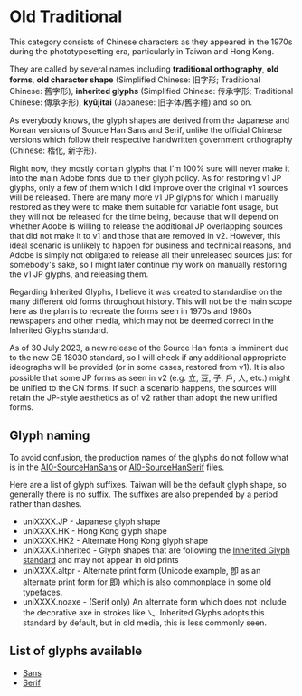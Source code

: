 # Old Traditional

This category consists of Chinese characters as they appeared in the 1970s during the phototypesetting era, particularly in Taiwan and Hong Kong.

They are called by several names including **traditional orthography**, **old forms**, **old character shape** (Simplified Chinese: 旧字形; Traditional Chinese: 舊字形), **inherited glyphs** (Simplified Chinese: 传承字形; Traditional Chinese: 傳承字形), **kyūjitai** (Japanese: 旧字体/舊字體) and so on.

As everybody knows, the glyph shapes are derived from the Japanese and Korean versions of Source Han Sans and Serif, unlike the official Chinese versions which follow their respective handwritten government orthography (Chinese: 楷化, 新字形).

Right now, they mostly contain glyphs that I'm 100% sure will never make it into the main Adobe fonts due to their glyph policy. As for restoring v1 JP glyphs, only a few of them which I did improve over the original v1 sources will be released. There are many more v1 JP glyphs for which I manually restored as they were to make them suitable for variable font usage, but they will not be released for the time being, because that will depend on whether Adobe is willing to release the additional JP overlapping sources that did not make it to v1 and those that are removed in v2. However, this ideal scenario is unlikely to happen for business and technical reasons, and Adobe is simply not obligated to release all their unreleased sources just for somebody's sake, so I might later continue my work on manually restoring the v1 JP glyphs, and releasing them.

Regarding Inherited Glyphs, I believe it was created to standardise on the many different old forms throughout history. This will not be the main scope here as the plan is to recreate the forms seen in 1970s and 1980s newspapers and other media, which may not be deemed correct in the Inherited Glyphs standard.

As of 30 July 2023, a new release of the Source Han fonts is imminent due to the new GB 18030 standard, so I will check if any additional appropriate ideographs will be provided (or in some cases, restored from v1). It is also possible that some JP forms as seen in v2 (e.g. 立, 豆, 子, 戶, 人, etc.) might be unified to the CN forms. If such a scenario happens, the sources will retain the JP-style aesthetics as of v2 rather than adopt the new unified forms.

## Glyph naming

To avoid confusion, the production names of the glyphs do not follow what is in the [AI0-SourceHanSans](https://github.com/adobe-fonts/source-han-sans/blob/release/Resources/AI0-SourceHanSans) or [AI0-SourceHanSerif](https://github.com/adobe-fonts/source-han-serif/blob/release/Resources/AI0-SourceHanSerif) files.

Here are a list of glyph suffixes. Taiwan will be the default glyph shape, so generally there is no suffix. The suffixes are also prepended by a period rather than dashes.

- uniXXXX<span>.</span>JP - Japanese glyph shape
- uniXXXX<span>.</span>HK - Hong Kong glyph shape
- uniXXXX<span>.</span>HK2 - Alternate Hong Kong glyph shape
- uniXXXX<span>.</span>inherited - Glyph shapes that are following the [Inherited Glyph standard](https://github.com/ichitenfont/inheritedglyphs) and may not appear in old prints
- uniXXXX<span>.</span>altpr - Alternate print form (Unicode example, 卽 as an alternate print form for 即) which is also commonplace in some old typefaces.
- uniXXXX<span>.</span>noaxe - (Serif only) An alternate form which does not include the decorative axe in strokes like 乀. Inherited Glyphs adopts this standard by default, but in old media, this is less commonly seen.

## List of glyphs available

- [Sans](glyphlist-old-traditional-sans.md)
- [Serif](glyphlist-old-traditional-serif.md)

